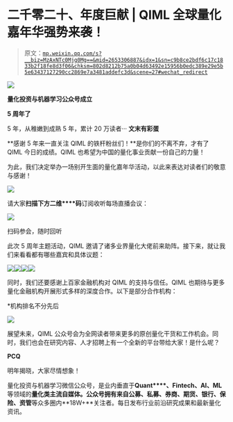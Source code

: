 # 二千零二十、年度巨献 | QIML 全球量化嘉年华强势来袭！

> 原文：[`mp.weixin.qq.com/s?__biz=MzAxNTc0Mjg0Mg==&mid=2653306887&idx=1&sn=c9b8ce2bdf6c17c1833b2f18fe8d3f06&chksm=802d8212b75a0b04d63492e15956b0edc389e29e5b5e63437127290cc2869e7a3481addefc3d&scene=27#wechat_redirect`](http://mp.weixin.qq.com/s?__biz=MzAxNTc0Mjg0Mg==&mid=2653306887&idx=1&sn=c9b8ce2bdf6c17c1833b2f18fe8d3f06&chksm=802d8212b75a0b04d63492e15956b0edc389e29e5b5e63437127290cc2869e7a3481addefc3d&scene=27#wechat_redirect)

![](img/52530653e2ddbe651074f55a77bb8d3c.png)

**量化投资与机器学习公众号成立**

**5 周年了**

5 年，从稚嫩到成熟 5 年，累计 20 万读者···
**文末有彩蛋**

**感谢 5 年来一直关注 QIML 的铁杆粉丝们！**是你们的不离不弃，才有了 QIML 今日的成绩。QIML 也希望为中国的量化事业贡献一份自己的力量！

为此，我们决定举办一场别开生面的量化嘉年华活动，以此来表达对读者们的敬意与感谢！ 

![](img/a5b2a427876913b0aedd4632e2a4fd42.png)

请大家**扫描下方二维****码**订阅收听每场直播会议：

![](img/9f0631bb22b529dd3e9d810c9107bb38.png)

扫码参会，随时回听

此次 5 周年主题活动，QIML 邀请了诸多业界量化大佬前来助阵。接下来，就让我们来看看都有哪些嘉宾和具体议题：

  ![](img/a56a73f42c5099c89cdbc6213b5f463a.png)![](img/16f205cb95af39b5cb94da339bc57aa4.png)![](img/187cc0e238d6e7b863b40794d9ff2146.png)![](img/ae5c2ca46dee8e741e925f53c3690940.png)

同时，我们还要感谢上百家金融机构对 QIML 的支持与信任。QIML 也期待与更多量化金融机构开展形式多样的深度合作。以下是部分合作机构：

*机构排名不分先后

![](img/842a159b8912d2c0ce76ef792e640a37.png)

展望未来，QIML 公众号会为全网读者带来更多的原创量化干货和工作机会。同时，我们也会在研究内容、人才招聘上有一个全新的平台带给大家！是什么呢？

**PCQ**

明年揭晓，大家尽情想象！

量化投资与机器学习微信公众号，是业内垂直于**Quant****、Fintech、AI、ML**等领域的**量化类主流自媒体。**公众号拥有来自**公募、私募、券商、期货、银行、保险、资管**等众多圈内**18W+**关注者。每日发布行业前沿研究成果和最新量化资讯。